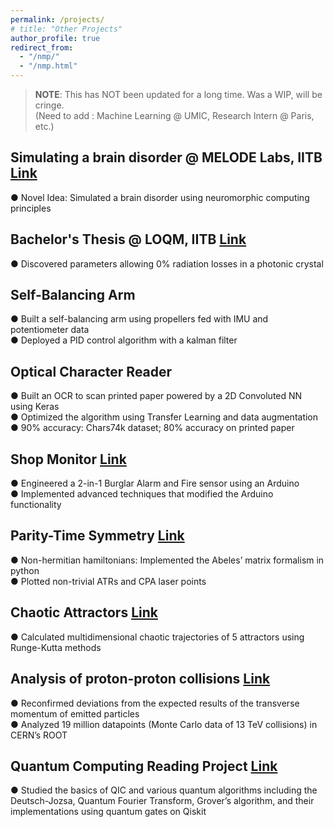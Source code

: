 ```yaml
---
permalink: /projects/
# title: "Other Projects"
author_profile: true
redirect_from: 
  - "/nmp/"
  - "/nmp.html"
---
```

> **NOTE**: This has NOT been updated for a long time. Was a WIP, will be cringe.  
(Need to add : Machine Learning @ UMIC, Research Intern @ Paris, etc.)  
  
Simulating a brain disorder @ MELODE Labs, IITB [Link](/files/Report_Split_Personality_Simulation.pdf)
------
● Novel Idea: Simulated a brain disorder using neuromorphic computing principles   

Bachelor's Thesis @ LOQM, IITB [Link](/files/Bachelor's-Thesis-Mithil.pdf)
------
● Discovered parameters allowing 0% radiation losses in a photonic crystal  

Self-Balancing Arm
------
● Built a self-balancing arm using propellers fed with IMU and potentiometer data   
● Deployed a PID control algorithm with a kalman filter

Optical Character Reader
------
● Built an OCR to scan printed paper powered by a 2D Convoluted NN using Keras  
● Optimized the algorithm using Transfer Learning and data augmentation  
● 90% accuracy: Chars74k dataset; 80% accuracy on printed paper  

Shop Monitor [Link](https://github.com/mvakde/shop-monitors)
------
● Engineered a 2-in-1 Burglar Alarm and Fire sensor using an Arduino  
● Implemented advanced techniques that modified the Arduino functionality  

Parity-Time Symmetry [Link](https://github.com/mvakde/parity-time-symmetry)
------
● Non-hermitian hamiltonians: Implemented the Abeles’ matrix formalism in python  
● Plotted non-trivial ATRs and CPA laser points  

Chaotic Attractors [Link](/files/Strange-Attractors.pdf)
------
● Calculated multidimensional chaotic trajectories of 5 attractors using Runge-Kutta methods  

Analysis of proton-proton collisions [Link](https://github.com/mvakde/proton-collision-analysis)
------
● Reconfirmed deviations from the expected results of the transverse momentum of emitted particles  
● Analyzed 19 million datapoints (Monte Carlo data of 13 TeV collisions) in CERN’s ROOT  

Quantum Computing Reading Project [Link](/files/Quantum-Computing-Mithil-Vakde.pdf)
------
● Studied the basics of QIC and various quantum algorithms including the Deutsch-Jozsa, Quantum Fourier
Transform, Grover’s algorithm, and their implementations using quantum gates on Qiskit  

